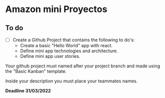# Amazon mini Proyectos

## To do
- [ ] Create a Github Project that contains the following to do's:
    - Create a basic "Hello World" app with react.
    - Define mini app technologies and architecture.
    - Define mini app user stories.

Your github project must named after your project branch and made using the "Basic Kanban" template.

Inside your description you must place your teammates names.

**Deadline 31/03/2022**